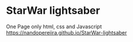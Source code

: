 # StarWar lightsaber
 One Page only html, css and Javascript
https://nandopereiira.github.io/StarWar-lightsaber
